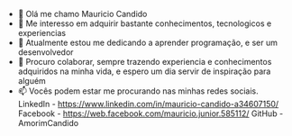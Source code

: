 - 👋  Olá me chamo Mauricio Candido
- 👀 Me interesso em adquirir bastante conhecimentos, tecnologicos e experiencias
- 🌱 Atualmente estou me dedicando a aprender programação, e ser um desenvolvedor
- 💞️ Procuro colaborar, sempre trazendo experiencia e conhecimentos adquiridos na minha vida, e espero um dia servir de inspiração para alguém
- 📫 Vocês podem estar me procurando nas minhas redes sociais.
LinkedIn - https://www.linkedin.com/in/mauricio-candido-a34607150/ 
Facebook - https://web.facebook.com/mauricio.junior.585112/ 
GitHub - AmorimCandido

<!---
amorimcandido/amorimcandido is a ✨ special ✨ repository because its `README.md` (this file) appears on your GitHub profile.
You can click the Preview link to take a look at your changes.
--->
